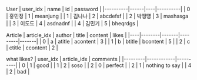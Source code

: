 User
| user_idx | name | id | password |
|----------|------|----|----------|
| 0 | 홍민정 | 1 | meanjung | 
| 1 | 김나나 | 2 | abcdefsf | 
| 2 | 박땡떙 | 3 | mashasga | 
| 3 | 이도도 | 4 | asdnadnf | 
| 4 | 김민기 | 5 | bheqrdgs | 

Article
| article_idx | author | title | content | likes |
|----|--------|-------|---------|-------|
| 0 | a | atitle | acontent | 3 |
| 1 | b | btitle | bcontent | 5 |
| 2 | c | ctitle | ccontent | 2 |

what likes?
| user_idx | article_idx | comments |
|---------|------------|----------|
| 0 | 1 | good |
| 1 | 2 | soso |
| 2 | 0 | perfect |
| 2 | 1 | nothing to say |
| 4 | 2 | bad |